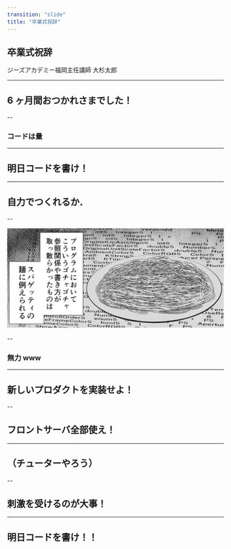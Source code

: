 ```yaml
---
transition: "slide"
title: "卒業式祝辞"
---
```


## 卒業式祝辞

ジーズアカデミー福岡主任講師 大杉太郎

---

## 6 ヶ月間おつかれさまでした！

--

### コードは量

---

## 明日コードを書け！

---

## 自力でつくれるか．

--

![./img/pasta.jpeg](./img/pasta.jpeg)

--

### 無力 www

---

## 新しいプロダクトを実装せよ！

--

## フロントサーバ全部使え！

---

## （チューターやろう）

--

## 刺激を受けるのが大事！

---

## 明日コードを書け！！
